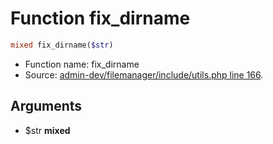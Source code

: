 Function fix_dirname
===========================





```php
mixed fix_dirname($str)
```

* Function name: fix_dirname
* Source: [admin-dev/filemanager/include/utils.php line 166](https://github.com/PrestaShop/PrestaShop/blob/1.6.0.10/admin-dev/filemanager/include/utils.php#L166).

Arguments
---------

* $str **mixed**

